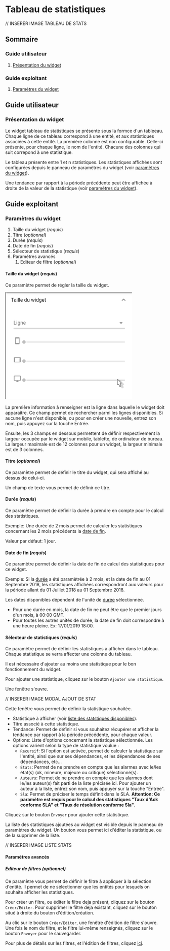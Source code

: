 # Tableau de statistiques

// INSERER IMAGE TABLEAU DE STATS

## Sommaire
### Guide utilisateur

1. [Présentation du widget](#presentation-du-widget)

### Guide exploitant

1. [Paramètres du widget](#parametres-du-widget)

## Guide utilisateur

### Présentation du widget

Le widget tableau de statistiques se présente sous la formce d'un tableeau. Chaque ligne de ce tableau correspond à une entité, et aux statistiques associées à cette entité. La première colonne est non configurable. Celle-ci présente, pour chaque ligne, le nom de l'entité. Chacune des colonnes qui suit correpond à une statistique.

Le tableau présente entre 1 et n statistiques. Les statistiques affichées sont configurées depuis le panneau de paramètres du widget (voir [paramètres du widget](#parametres-du-widget)).

Une tendance par rapport à la période précédente peut être affichée à droite de la valeur de la statistique (voir [paramètres du widget](#parametres-du-widget)).

## Guide exploitant

### Paramètres du widget

1. Taille du widget (*requis*)
2. Titre (*optionnel*)
3. Durée (*requis*)
4. Date de fin (*requis*)
5. Sélecteur de statistique (*requis*)
3. Paramètres avancés
    1. Editeur de filtre (*optionnel*)

#### Taille du widget (*requis*)

Ce paramètre permet de régler la taille du widget.

![Paramètre Taille du widget](../../img/settings/widget-size.png "Paramètre Taille du widget")

La première information à renseigner est la ligne dans laquelle le widget doit apparaître. Ce champ permet de rechercher parmi les lignes disponibles. Si aucune ligne n'est disponible, ou pour en créer une nouvelle, entrez son nom, puis appuyez sur la touche Entrée.

Ensuite, les 3 champs en dessous permettent de définir respectivement la largeur occupée par le widget sur mobile, tablette, de ordinateur de bureau.
La largeur maximale est de 12 colonnes pour un widget, la largeur minimale est de 3 colonnes.

#### Titre (*optionnel*)

Ce paramètre permet de définir le titre du widget, qui sera affiché au dessus de celui-ci.

Un champ de texte vous permet de définir ce titre.

#### Durée (*requis*)

Ce paramètre permet de définir la durée à prendre en compte pour le calcul des statistiques.

Exemple: Une durée de 2 mois permet de calculer les statistiques concernant les 2 mois précédents la [date de fin](#date-de-fin-requis).

Valeur par défaut: 1 jour.

#### Date de fin (*requis*)

Ce paramètre permet de définir la date de fin de calcul des statistiques pour ce widget.

Exemple: Si la [durée](#duree-requis) a été paramètrée à 2 mois, et la date de fin au 01 Septembre 2018, les statistiques affichées correspondront aux valeurs pour la période allant du 01 Juillet 2018 au 01 Septembre 2018.

Les dates disponibles dépendent de l'unité de [durée](#duree-requis) sélectionnée.

- Pour une durée en mois, la date de fin ne peut être que le premier jours d'un mois, à 00:00 GMT.
- Pour toutes les autres unités de durée, la date de fin doit correspondre à une heure pleine. Ex: 17/01/2019 18:00.

#### Sélecteur de statistiques (*requis*)

Ce paramètre permet de définir les statistiques à afficher dans le tableau. Chaque statistique se verra affecter une colonne du tableau.

Il est nécessaire d'ajouter au moins une statistique pour le bon fonctionnement du widget.

Pour ajouter une statistique, cliquez sur le bouton ```Ajouter une statistique```.

Une fenêtre s'ouvre.

// INSERER IMAGE MODAL AJOUT DE STAT

Cette fenêtre vous permet de définir la statistique souhaitée.

- Statistique à afficher (voir [liste des statstiques disponibles](../index.md#les-statistiques-disponibles)).
- Titre associé à cette statistique.
- Tendance: Permet de définir si vous souhaitez récupérer et afficher la tendance par rapport à la période précédente, pour chaque valeur.
- Options: Liste d'options concernant la statistique sélectionnée. Les options varient selon la type de statistique voulue :
    - ```Recursif```: Si l'option est activée, permet de calculer la statistique sur l'entité, ainsi que sur ses dépendances, et les dépendances de ses dépendances, etc...
    - ```Etats```: Permet de ne prendre en compte que les alarmes avec le/les état(s) (ok, mineure, majeure ou critique) sélectionné(s).
    - ```Auteurs```: Permet de ne prendre en compte que les alarmes dont le/les auteur(s) fait parti de la liste précisée ici. Pour ajouter un auteur à la liste, entrez son nom, puis appuyer sur la touche "Entrée".
    - ```Sla```: Permet de préciser le temps définit dans le SLA. **Attention: Ce paramètre est requis pour le calcul des statistiques "Taux d'Ack conforme SLA" et "Taux de résolution conforme Sla"**.

Cliquez sur le bouton ```Envoyer``` pour ajouter cette statistique.

La liste des statistiques ajoutées au widget est visible depuis le panneau de paramètres du widget. Un bouton vous permet ici d'éditer la statistique, ou de la supprimer de la liste.

// INSERER IMAGE LISTE STATS

#### Paramètres avancés

##### Editeur de filtres (*optionnel*)

Ce paramètre vous permet de définir le filtre à appliquer à la sélection d'entité. Il permet de ne sélectionner que les entités pour lesquels on souhaite afficher les statistiques.

Pour créer un filtre, ou éditer le filtre deja présent, cliquez sur le bouton ```Créer/Editer```.
Pour supprimer le filtre deja existant, cliquez sur le bouton situé à droite du bouton d'édition/création.

Au clic sur le bouton ```Créer/Editer```, une fenêtre d'édition de filtre s'ouvre. Une fois le nom du filtre, et le filtre lui-même renseignés, cliquez sur le bouton ```Envoyer``` pour le sauvegarder.

Pour plus de détails sur les filtres, et l'édition de filtres, cliquez [ici](../../../filtres).

